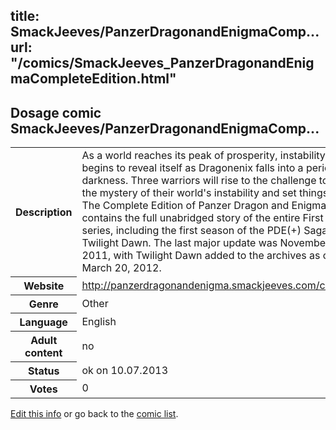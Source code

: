 title: SmackJeeves/PanzerDragonandEnigmaComp...
url: "/comics/SmackJeeves_PanzerDragonandEnigmaCompleteEdition.html"
---
Dosage comic SmackJeeves/PanzerDragonandEnigmaComp...
-----------------------------------------

<p id="msg"></p>
<script type="text/javascript">
if (window.location.search === '?edit_info_mail=sent_ok') {
  var elem = document.getElementById("msg");
  elem.innerHTML = 'Edited information sucessfully sent for review, which is usually done daily. Thanks!';
  elem.className = 'ok';
}
</script>
<table class="comicinfo">
<tr>
<th>Description</th><td>As a world reaches its peak of prosperity, instability begins to reveal itself as Dragonenix falls into a period of darkness. Three warriors will rise to the challenge to solve the mystery of their world's instability and set things right. The Complete Edition of Panzer Dragon and Enigma contains the full unabridged story of the entire First Arc series, including the first season of the PDE(+) Saga: Twilight Dawn. The last major update was November 16, 2011, with Twilight Dawn added to the archives as of March 20, 2012.</td>
</tr>
<tr>
<th>Website</th><td><a href="http://panzerdragonandenigma.smackjeeves.com/comics/">http://panzerdragonandenigma.smackjeeves.com/comics/</a></td>
</tr>
<tr>
<th>Genre</th><td>Other</td>
</tr>
<tr>
<th>Language</th><td>English</td>
</tr>
<tr>
<th>Adult content</th><td>no</td>
</tr>
<tr>
<th>Status</th><td>ok on 10.07.2013</td>
</tr>
<tr>
<th>Votes</th><td>0</td>
</tr>
</table>

[Edit this info](SmackJeeves_PanzerDragonandEnigmaCompleteEdition_edit.html) or go back to the [comic list](../comic-index.html).
